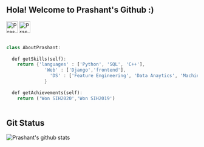## Hola! Welcome to Prashant's Github :)

<a href="https://www.linkedin.com/in/prashantvermaa/">
  <img align="left" alt="Prashant's LinkedIn" width="30px" src="https://cdn.jsdelivr.net/npm/simple-icons@v3/icons/linkedin.svg" />
</a>
<a href="https://www.kaggle.com/prashantverma98">
  <img align="left" alt="Prashant's Kaggle" width="30px" src="https://cdn.jsdelivr.net/npm/simple-icons@3.7.0/icons/kaggle.svg" />
</a>
<br />
<br />

```dart

class AboutPrashant:
  
  def getSkills(self):
    return {'languages' : ['Python', 'SQL', 'C++'],
              'Web' : ['Django','frontend'],
                'DS' : ['Feature Engineering', 'Data Anaytics', 'Machine Learning', 'Natural Language Processing']
              }
              
  def getAchievements(self):
    return ('Won SIH2020','Won SIH2019')
    
 ```
 ## Git Status
 ![Prashant's github stats](https://github-readme-stats.vercel.app/api?username=Prashantvermapv&show_icons=true&hide_border=true&theme=onedark)
